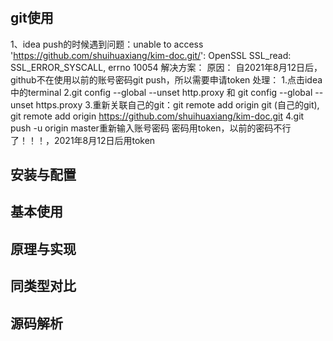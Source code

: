 # 
## git使用
1、idea  push的时候遇到问题：unable to access 'https://github.com/shuihuaxiang/kim-doc.git/':
 OpenSSL SSL_read: SSL_ERROR_SYSCALL, errno 10054
 解决方案：
     原因：
        自2021年8月12日后，github不在使用以前的账号密码git push，所以需要申请token
     处理：
        1.点击idea中的terminal
        2.git config --global --unset http.proxy 和 git config --global --unset https.proxy
        3.重新关联自己的git：git remote add origin git (自己的git),
           git remote add origin https://github.com/shuihuaxiang/kim-doc.git
        4.git push -u origin master重新输入账号密码
          密码用token，以前的密码不行了！！！，2021年8月12日后用token
        
        
## 安装与配置
## 基本使用
## 原理与实现
## 同类型对比
## 源码解析